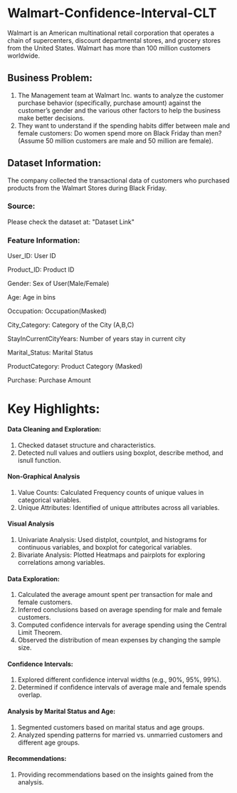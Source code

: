 # Walmart-Confidence-Interval-CLT
Walmart is an American multinational retail corporation that operates a chain of supercenters, discount departmental stores, and grocery stores from the United States. Walmart has more than 100 million customers worldwide.

## Business Problem:
1. The Management team at Walmart Inc. wants to analyze the customer purchase behavior (specifically, purchase amount) against the customer’s gender and the various other factors to help the business make better decisions. 
2. They want to understand if the spending habits differ between male and female customers: Do women spend more on Black Friday than men? (Assume 50 million customers are male and 50 million are female).

## Dataset Information:
The company collected the transactional data of customers who purchased products from the Walmart Stores during Black Friday.

### Source:
Please check the dataset at: "Dataset Link"

### Feature Information:
User_ID: User ID

Product_ID: Product ID

Gender: Sex of User(Male/Female)

Age: Age in bins

Occupation: Occupation(Masked)

City_Category: Category of the City (A,B,C)

StayInCurrentCityYears: Number of years stay in current city

Marital_Status: Marital Status

ProductCategory: Product Category (Masked)

Purchase: Purchase Amount
# Key Highlights:
#### Data Cleaning and Exploration:
1. Checked dataset structure and characteristics.
2. Detected null values and outliers using boxplot, describe method, and isnull function.
   
#### Non-Graphical Analysis
1. Value Counts: Calculated Frequency counts of unique values in categorical variables.
2. Unique Attributes: Identified of unique attributes across all variables.

#### Visual Analysis
1. Univariate Analysis: Used distplot, countplot, and histograms for continuous variables, and boxplot for categorical variables.
2. Bivariate Analysis: Plotted Heatmaps and pairplots for exploring correlations among variables.
   
#### Data Exploration:
1. Calculated the average amount spent per transaction for male and female customers.
2. Inferred conclusions based on average spending for male and female customers.
3. Computed confidence intervals for average spending using the Central Limit Theorem.
4. Observed the distribution of mean expenses by changing the sample size.
   
#### Confidence Intervals:
1. Explored different confidence interval widths (e.g., 90%, 95%, 99%).
2. Determined if confidence intervals of average male and female spends overlap.

#### Analysis by Marital Status and Age:
1. Segmented customers based on marital status and age groups.
2. Analyzed spending patterns for married vs. unmarried customers and different age groups.

#### Recommendations:
1. Providing recommendations based on the insights gained from the analysis.
